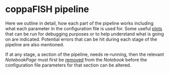 # coppaFISH pipeline

Here we outline in detail, how each part of the pipeline works including what each parameter in
the configuration file is used for. Some useful [plots](../code/plot/viewer.md) 
that can be run for debugging purposes or to help understand what is going on are indicated. Potential
errors that can be hit during each stage of the pipeline are also mentioned.

If at any stage, a section of the pipeline, needs re-running, then the relevant *NotebookPage* must first be 
[removed](../notebook.md#deleting-a-notebookpage) 
from the *Notebook* before the configuration file parameters for that section can be altered.

